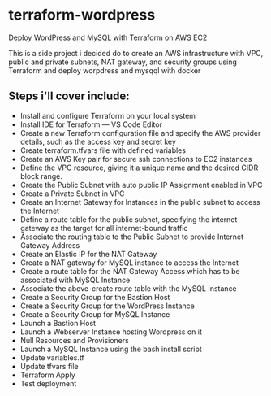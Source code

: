 # terraform-wordpress
Deploy WordPress and MySQL with Terraform on AWS EC2

This is a side project i decided do to create an AWS infrastructure with VPC, public and private subnets, NAT gateway, and security groups using Terraform and deploy worpdress and mysqql with docker

## Steps i'll cover include:

- Install and configure Terraform on your local system
- Install IDE for Terraform — VS Code Editor
- Create a new Terraform configuration file and specify the AWS provider details, such as the access key and secret key
- Create terraform.tfvars file with defined variables
- Create an AWS Key pair for secure ssh connections to EC2 instances
- Define the VPC resource, giving it a unique name and the desired CIDR block range.
- Create the Public Subnet with auto public IP Assignment enabled in VPC
- Create a Private Subnet in VPC
- Create an Internet Gateway for Instances in the public subnet to access the Internet
- Define a route table for the public subnet, specifying the internet gateway as the target for all internet-bound traffic
- Associate the routing table to the Public Subnet to provide Internet Gateway Address
- Create an Elastic IP for the NAT Gateway
- Create a NAT gateway for MySQL instance to access the Internet
- Create a route table for the NAT Gateway Access which has to be associated with MySQL Instance
- Associate the above-create route table with the MySQL Instance
- Create a Security Group for the Bastion Host
- Create a Security Group for the WordPress Instance
- Create a Security Group for MySQL Instance
- Launch a Bastion Host
- Launch a Webserver Instance hosting Wordpress on it
- Null Resources and Provisioners
- Launch a MySQL Instance using the bash install script
- Update variables.tf
- Update tfvars file
- Terraform Apply
- Test deployment

<br>

